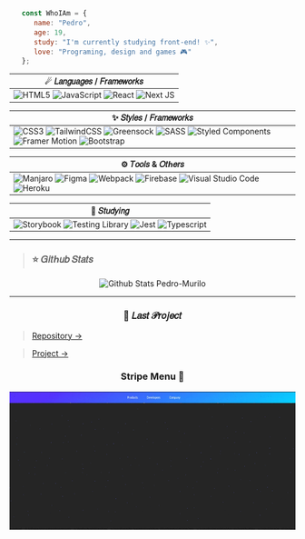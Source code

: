 ```jsx
   const WhoIAm = {
      name: "Pedro",
      age: 19,
      study: "I'm currently studying front-end! ✨",
      love: "Programing, design and games 🎮"
   };
```


| ☄ 𝐿𝑎𝑛𝑔𝑢𝑎𝑔𝑒𝑠 / 𝐹𝑟𝑎𝑚𝑒𝑤𝑜𝑟𝑘𝑠  |                                                                                                          
| ---------- | 
| <img alt="HTML5" src="https://img.shields.io/badge/HTML5-E34F26?style=for-the-badge&logo=html5&logoColor=white" /> <img alt="JavaScript" src="https://img.shields.io/badge/javascript%20-%23323330.svg?&style=for-the-badge&logo=javascript&logoColor=%23F7DF1E"/> <img alt="React" src="https://img.shields.io/badge/React-20232A?style=for-the-badge&logo=react&logoColor=61DAFB" /> <img alt="Next JS" src="https://img.shields.io/badge/next%20js%20-%23000000.svg?&style=for-the-badge&logo=next.js&logoColor=white"/> 

| ✨ 𝑆𝑡𝑦𝑙𝑒𝑠 / 𝐹𝑟𝑎𝑚𝑒𝑤𝑜𝑟𝑘𝑠   |
| -------- |
| <img alt="CSS3" src="https://img.shields.io/badge/CSS3-1572B6?style=for-the-badge&logo=css3&logoColor=white" /> <img alt="TailwindCSS" src="https://img.shields.io/badge/tailwindcss%20-%2338B2AC.svg?&style=for-the-badge&logo=tailwind-css&logoColor=white"/> <img alt="Greensock" src="https://img.shields.io/badge/Greensock-88CE02?style=for-the-badge&logo=greensock&logoColor=000"/> <img alt="SASS" src="https://img.shields.io/badge/SASS%20-hotpink.svg?&style=for-the-badge&logo=SASS&logoColor=white"/> <img alt="Styled Components" src="https://img.shields.io/badge/-Styled_Components-db7092?style=for-the-badge&logo=styled-components&logoColor=000" /> <img alt="Framer Motion" src="https://img.shields.io/badge/Framer_Motion-E500C6?style=for-the-badge&logo=framer&logoColor=000"/> <img alt="Bootstrap" src="https://img.shields.io/badge/bootstrap%20-%23563D7C.svg?&style=for-the-badge&logo=bootstrap&logoColor=white"/> 

| ⚙ 𝑇𝑜𝑜𝑙𝑠 & 𝑂𝑡ℎ𝑒𝑟𝑠 |
| --------- |
| <img alt="Manjaro" src="https://img.shields.io/badge/manjaro-%23323330.svg?&style=for-the-badge&logo=manjaro&logoColor=35BF5C" /> <img alt="Figma" src="https://img.shields.io/badge/figma%20-%23F24E1E.svg?&style=for-the-badge&logo=figma&logoColor=white"/> <img alt="Webpack" src="https://img.shields.io/badge/webpack%20-%238DD6F9.svg?&style=for-the-badge&logo=webpack&logoColor=black" /> <img alt="Firebase" src="https://img.shields.io/badge/firebase%20-%23039BE5.svg?&style=for-the-badge&logo=firebase"/> <img alt="Visual Studio Code" src="https://img.shields.io/badge/-Visual_Studio_Code-007ACC?style=for-the-badge&logo=visual-studio-code&logoColor=white"/> <img alt="Heroku" src="https://img.shields.io/badge/heroku%20-%23430098.svg?&style=for-the-badge&logo=heroku&logoColor=white"/> 

| 📒 𝑆𝑡𝑢𝑑𝑦𝑖𝑛𝑔 |
| -------- |
|  <img alt="Storybook" src="https://img.shields.io/badge/Storybook-FF4785?style=for-the-badge&logo=storybook&logoColor=fff"/> <img alt="Testing Library" src="https://img.shields.io/badge/Testing_Library-E33332?style=for-the-badge&logo=testing-library&logoColor=fff" /> <img alt="Jest" src="https://img.shields.io/badge/Jest-C21325?style=for-the-badge&logo=jest&logoColor=fff" /> <img alt="Typescript" src="https://img.shields.io/badge/TypeScript-007ACC?style=for-the-badge&logo=typescript&logoColor=white" />


---
>### ⭐ 𝐺𝑖𝑡ℎ𝑢𝑏 𝑆𝑡𝑎𝑡𝑠

<p align="center">
<img align="center" src="https://github-readme-stats.vercel.app/api?username=Pedro-Murilo&count_private=true&bg_color=f0dec7&text_color=000&title_color=e80000&hide_border=true&line_height=24&show_icons=true&icon_color=FF0000&custom_title=Stats&hide=issues&card_height=300" alt="Github Stats Pedro-Murilo" />
</p>

---
<h3 align="center">🌟 𝐿𝑎𝑠𝑡 𝒫𝑟𝑜𝑗𝑒𝑐𝑡</h3>

> [Repository →](https://github.com/Pedro-Murilo/stripe-menu)

> [Project →](https://stripe-menu-pedro.netlify.app/)

<h3 align="center">Stripe Menu 🔵</h3>

<p align="center">
  <img src="https://github.com/Pedro-Murilo/stripe-menu/blob/main/.github/stripe-menu-vid.gif" alt="Stripe menu gif"/>
</p>


 

